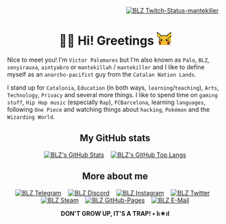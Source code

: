 <p align="right"><a href="https://twitch.tv/mantekiller" target="_blank"><img alt="BLZ Twitch-Status-mantekiller" src="https://img.shields.io/twitch/status/mantekiller?label=mantekiller&labelColor=161b22&logo=Twitch&logoColor=9146ff&color=6340a5&style=flat-square" width="120" style="padding-right:10px;"/></a></p>
<h1 align="center"><b>👋🏼 Hi! Greetings </b><img src="./img/pikachu_wave.gif" width="33"/></h1>

Nice to meet you! I'm `Víctor Palomares` but I'm also known as `Palo`, `BLZ`, `senyirauxa`, `aintyabro` or `mantekillah` / `mantekiller` and I like to define myself as an `anarcho-pacifist` guy from the `Catalan Nation Lands`.
  
I stand up for `Catalonia`, `Education` (in both ways, `learning`/`teaching`), `Arts`, `Technology`, `Privacy` and several more things. I like to spend time on `gaming stuff`, `Hip Hop music` (especially `Rap`), `FCBarcelona`, learning `languages`, following `One Piece` and watching things about `hacking`, `Pokémon` and the `Wizarding World`.

<div align="center">

<h2>My GitHub stats</h2>

[![BLZ's GitHub Stats](https://github-readme-stats.vercel.app/api?username=mantekillah&hide=prs&hide_border=false&show_icons=true&icon_color=5edf2b&bg_color=161b22&text_color=5edf5b&border_color=5edf2b&cache_seconds=1800&title_color=5edf2b&hide_title=true&disable_animations=boolean)](https://github.com/mantekillah#)
&nbsp;&nbsp;
[![BLZ's GitHub Top Langs](https://github-readme-stats.vercel.app/api/top-langs/?username=mantekillah&layout=compact&hide_border=false&langs_count=10&text_color=5edf5b&bg_color=161b22&border_color=5edf2b&hide_title=true&disable_animations=boolean)](https://github.com/mantekillah#)

<h2>More about me</h2>

[![BLZ Telegram](https://img.shields.io/static/v1?label=&message=palo_senyirauxa&labelColor=161b22&logo=Telegram&logoColor=26a5e4&color=161b22&style=flat-square)](https://t.me/palo_senyirauxa)
&nbsp;&nbsp;
[![BLZ Discord](https://img.shields.io/static/v1?label=&message=mantekillah%239946&labelColor=161b22&logo=Discord&logoColor=5865f2&color=161b22&style=flat-square)](https://github.com/mantekillah#)
&nbsp;&nbsp;
[![BLZ Instagram](https://img.shields.io/static/v1?label=&message=blz.reborn&logo=Instagram&labelColor=161b22&logoColor=d90479&color=161b22&style=flat-square)](http://instagram.com/blz.reborn)
&nbsp;&nbsp;
[![BLZ Twitter](https://img.shields.io/static/v1?label=&message=aintyabro&labelColor=161b22&logo=Twitter&logoColor=1a8cd8&color=161b22&style=flat-square)](https://twitter.com/intent/follow?original_referer=https%3A%2F%2Fgithub.com%2Fmantekillah&screen_name=aintyabro)
&nbsp;&nbsp;
[![BLZ Steam](https://img.shields.io/static/v1?label=&message=mantekillah&labelColor=161b22&logo=Steam&logoColor=ffffff&color=161b22&style=flat-square)](https://steamcommunity.com/id/mantekillah)
&nbsp;&nbsp;
[![BLZ GitHub-Pages](https://img.shields.io/static/v1?label=&message=mantekillah.github.io/palo&color=161b22&style=for-the-badge)](https://mantekillah.github.io/palo)
&nbsp;&nbsp;
[![BLZ E-Mail](https://img.shields.io/static/v1?label=&message=victor.palomares%5B%40%5Dpm.me&logo=ProtonMail&logoColor=8b89cc&color=161b22&style=for-the-badge)](https://github.com/mantekillah#)

**DON'T GROW UP, IT'S A TRAP! • lı★ıl**

</div>

